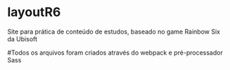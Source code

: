 # layoutR6
Site para prática de conteúdo de estudos, baseado no game Rainbow Six da Ubisoft

#Todos os arquivos foram criados através do webpack e pré-processador Sass
